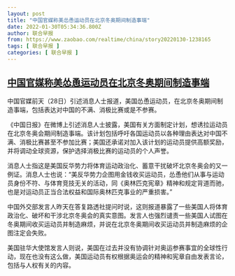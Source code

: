 ```yaml
---
layout: post
title: "中国官媒称美怂恿运动员在北京冬奥期间制造事端"
date: 2022-01-30T05:34:36.800Z
author: 联合早报
from: https://www.zaobao.com/realtime/china/story20220130-1238165
tags: [ 联合早报 ]
categories: [ 联合早报 ]
---
```

<!--1643538300000-->
[中国官媒称美怂恿运动员在北京冬奥期间制造事端](https://www.zaobao.com/realtime/china/story20220130-1238165)
------

<div>
<p>中国官媒前天（28日）引述消息人士报道，美国怂恿运动员，在北京冬奥期间制造事端，包括表达对中国的不满、消极比赛或是不参赛。</p><p>《中国日报》在微博上引述消息人士披露，美国有关方面制定计划，想诱拉运动员在北京冬奥会期间制造事端。该计划包括呼吁各国运动员以各种理由表达对中国不满、消极比赛甚至不参加比赛；美国还承诺对加入该计划的运动员提供高额奖励，并将调动全球资源，保护选择消极比赛的运动员的个人声誉。</p><p>消息人士指这是美国反华势力将体育运动政治化、蓄意干扰破坏北京冬奥会的又一例证。消息人士也说：“美反华势力企图用金钱收买运动员，怂恿他们从事与运动员身份不符、与体育竞技无关的活动，同《奥林匹克宪章》精神和规定背道而驰，也是对运动员正当合法权益和国际奥林匹克事业的严重损害。”</p><section id="imu"><div id="dfp-ad-imu1">        </div></section><p>中国外交部发言人昨天在答复路透社提问时说，这则报道暴露了一些美国人将体育政治化、破坏和干涉北京冬奥会的真实意图。发言人也强烈谴责一些美国人试图在冬奥期间收买运动员并制造麻烦，并说在北京冬奥期间收买运动员并制造麻烦的企图注定会失败。</p><p>美国驻华大使馆发言人则说，美国在过去并没有协调针对奥运参赛事宜的全球性行动，现在也没有这么做，美国运动员有权根据奥运会的精神和宪章自由发表言论，包括与人权有关的内容。</p>      <div class="cx_paywall_placeholder" id="sph_cdp_40"></div>
</div>
